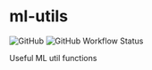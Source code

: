 # ml-utils
![GitHub](https://img.shields.io/github/license/namiyousef/ml-utils)
![GitHub Workflow Status](https://img.shields.io/github/workflow/status/namiyousef/ml-utils/Python%20package)

Useful ML util functions
